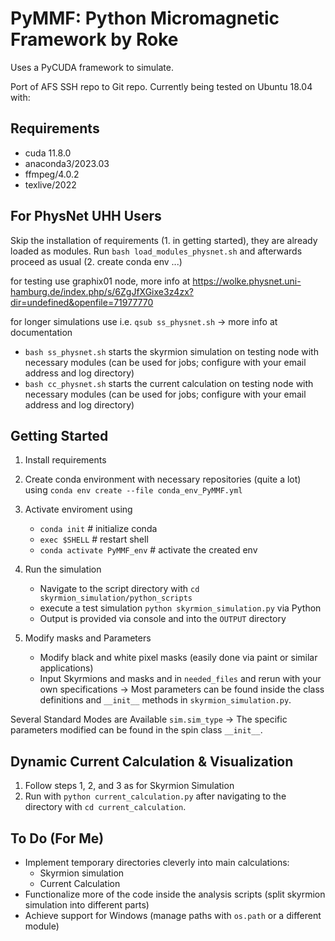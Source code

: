 # PyMMF: Python Micromagnetic Framework by Roke

Uses a PyCUDA framework to simulate.

Port of AFS SSH repo to Git repo. Currently being tested on Ubuntu 18.04 with:

## Requirements
- cuda 11.8.0
- anaconda3/2023.03
- ffmpeg/4.0.2
- texlive/2022

## For PhysNet UHH Users
Skip the installation of requirements (1. in getting started), they are already loaded as modules. Run `bash load_modules_physnet.sh` and afterwards proceed as usual (2. create conda env ...)

for testing use graphix01 node, more info at https://wolke.physnet.uni-hamburg.de/index.php/s/6ZgJfXGixe3z4zx?dir=undefined&openfile=71977770

for longer simulations use i.e. `qsub ss_physnet.sh` -> more info at documentation
- `bash ss_physnet.sh` starts the skyrmion simulation on testing node with necessary modules (can be used for jobs; configure with your email address and log directory)
- `bash cc_physnet.sh` starts the current calculation on testing node with necessary modules (can be used for jobs; configure with your email address and log directory)

## Getting Started

1. Install requirements
2. Create conda environment with necessary repositories (quite a lot) using `conda env create --file conda_env_PyMMF.yml`
3. Activate enviroment using
   - `conda init`                # initialize conda
   - `exec $SHELL`               # restart shell
   - `conda activate PyMMF_env`  # activate the created env
5. Run the simulation
    - Navigate to the script directory with `cd skyrmion_simulation/python_scripts`
    - execute a test simulation `python skyrmion_simulation.py` via Python
    - Output is provided via console and into the `OUTPUT` directory

6. Modify masks and Parameters
    - Modify black and white pixel masks (easily done via paint or similar applications)
    - Input Skyrmions and masks and in `needed_files` and rerun with your own specifications
      -> Most parameters can be found inside the class definitions and `__init__` methods in `skyrmion_simulation.py`.

Several Standard Modes are Available
`sim.sim_type` -> The specific parameters modified can be found in the spin class `__init__`.

## Dynamic Current Calculation & Visualization

1. Follow steps 1, 2, and 3 as for Skyrmion Simulation
2. Run with `python current_calculation.py` after navigating to the directory with `cd current_calculation`.

## To Do (For Me)

- Implement temporary directories cleverly into main calculations:
    - Skyrmion simulation
    - Current Calculation
- Functionalize more of the code inside the analysis scripts (split skyrmion simulation into different parts)
- Achieve support for Windows (manage paths with `os.path` or a different module)
